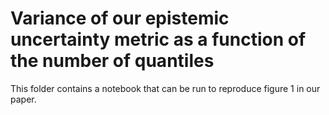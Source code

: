 # Variance of our epistemic uncertainty metric as a function of the number of quantiles

This folder contains a notebook that can be run to reproduce figure 1 in our paper.

